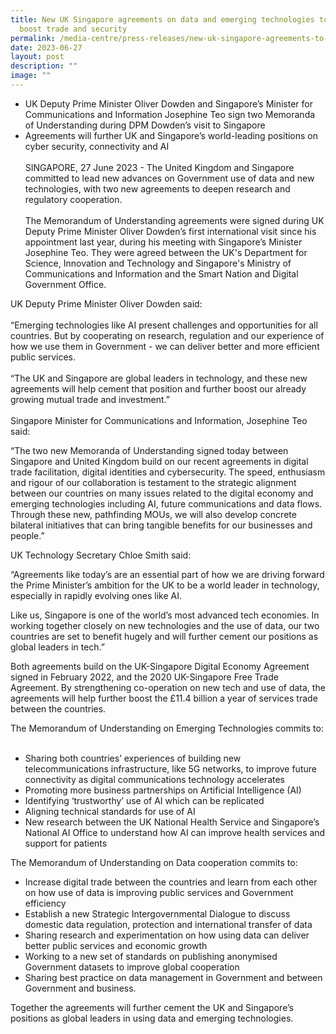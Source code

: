 ```yaml
---
title: New UK Singapore agreements on data and emerging technologies to help
  boost trade and security
permalink: /media-centre/press-releases/new-uk-singapore-agreements-to-help-boost-trade-and-security/
date: 2023-06-27
layout: post
description: ""
image: ""
---
```

* UK Deputy Prime Minister Oliver Dowden and Singapore’s Minister for Communications and Information Josephine Teo sign two Memoranda of Understanding during DPM Dowden’s visit to Singapore  
* Agreements will further UK and Singapore’s world-leading positions on cyber security, connectivity and AI  
   
SINGAPORE, 27 June 2023 - The United Kingdom and Singapore committed to lead new advances on Government use of data and new technologies, with two new agreements to deepen research and regulatory cooperation.  
   
The Memorandum of Understanding agreements were signed during UK Deputy Prime Minister Oliver Dowden’s first international visit since his appointment last year, during his meeting with Singapore’s Minister Josephine Teo. They were agreed between the UK's Department for Science, Innovation and Technology and Singapore's Ministry of Communications and Information and the Smart Nation and Digital Government Office.   
  
UK Deputy Prime Minister Oliver Dowden said:  
   
“Emerging technologies like AI present challenges and opportunities for all countries. But by cooperating on research, regulation and our experience of how we use them in Government - we can deliver better and more efficient public services.  
   
“The UK and Singapore are global leaders in technology, and these new agreements will help cement that position and further boost our already growing mutual trade and investment.”  
   
Singapore Minister for Communications and Information, Josephine Teo said:  
  
“The two new Memoranda of Understanding signed today between Singapore and United Kingdom build on our recent agreements in digital trade facilitation, digital identities and cybersecurity. The speed, enthusiasm and rigour of our collaboration is testament to the strategic alignment between our countries on many issues related to the digital economy and emerging technologies including AI, future communications and data flows. Through these new, pathfinding MOUs, we will also develop concrete bilateral initiatives that can bring tangible benefits for our businesses and people.”    
  
UK Technology Secretary Chloe Smith said:  
  
“Agreements like today’s are an essential part of how we are driving forward the Prime Minister’s ambition for the UK to be a world leader in technology, especially in rapidly evolving ones like AI.  
  
Like us, Singapore is one of the world’s most advanced tech economies. In working together closely on new technologies and the use of data, our two countries are set to benefit hugely and will further cement our positions as global leaders in tech.”  

Both agreements build on the UK-Singapore Digital Economy Agreement signed in February 2022, and the 2020 UK-Singapore Free Trade Agreement. By strengthening co-operation on new tech and use of data, the agreements will help further boost the £11.4 billion a year of services trade between the countries.  

The Memorandum of Understanding on Emerging Technologies commits to:  
   
* Sharing both countries’ experiences of building new telecommunications infrastructure, like 5G networks, to improve future connectivity as digital communications technology accelerates  
* Promoting more business partnerships on Artificial Intelligence (AI)  
* Identifying ‘trustworthy’ use of AI which can be replicated  
* Aligning technical standards for use of AI  
* New research between the UK National Health Service and Singapore’s National AI Office to understand how AI can improve health services and support for patients  

The Memorandum of Understanding on Data cooperation commits to:
* Increase digital trade between the countries and learn from each other on how use of data is improving public services and Government efficiency  
* Establish a new Strategic Intergovernmental Dialogue to discuss domestic data regulation, protection and international transfer of data  
* Sharing research and experimentation on how using data can deliver better public services and economic growth  
* Working to a new set of standards on publishing anonymised Government datasets to improve global cooperation  
* Sharing best practice on data management in Government and between Government and business.  

Together the agreements will further cement the UK and Singapore’s positions as global leaders in using data and emerging technologies.